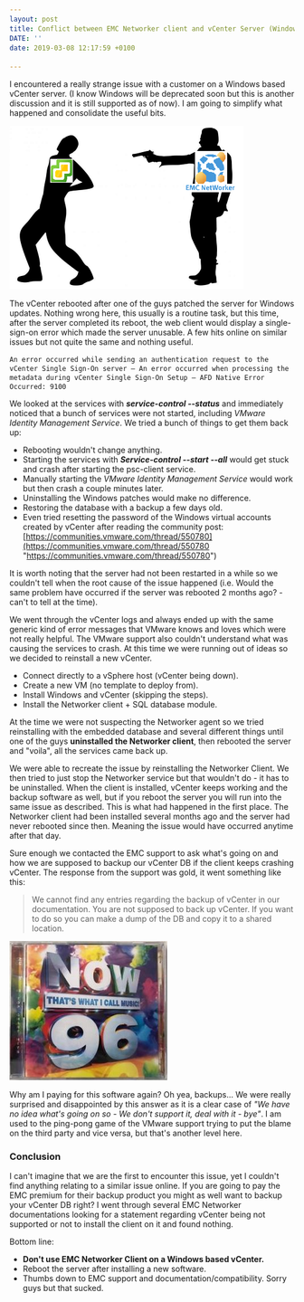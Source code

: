 ```yaml
---
layout: post
title: Conflict between EMC Networker client and vCenter Server (Windows)
DATE: ''
date: 2019-03-08 12:17:59 +0100

---
```

I encountered a really strange issue with a customer on a Windows based vCenter server. (I know Windows will be deprecated soon but this is another discussion and it is still supported as of now). I am going to simplify what happened and consolidate the useful bits.

![](/img/emc-networker-vcenter.png)

The vCenter rebooted after one of the guys patched the server for Windows updates. Nothing wrong here, this usually is a routine task, but this time, after the server completed its reboot, the web client would display a single-sign-on error which made the server unusable. A few hits online on similar issues but not quite the same and nothing useful.

    An error occurred while sending an authentication request to the vCenter Single Sign-On server – An error occurred when processing the metadata during vCenter Single Sign-On Setup – AFD Native Error Occurred: 9100

We looked at the services with **_service-control --status_** and immediately noticed that a bunch of services were not started, including _VMware Identity Management Service_. We tried a bunch of things to get them back up:

* Rebooting wouldn't change anything.
* Starting the services with **_Service-control --start --all_** would get stuck and crash after starting the psc-client service.
* Manually starting the _VMware Identity Management Service_ would work but then crash a couple minutes later.
* Uninstalling the Windows patches would make no difference.
* Restoring the database with a backup a few days old.
* Even tried resetting the password of the Windows virtual accounts created by vCenter after reading the community post: [https://communities.vmware.com/thread/550780](https://communities.vmware.com/thread/550780 "https://communities.vmware.com/thread/550780")

It is worth noting that the server had not been restarted in a while so we couldn't tell when the root cause of the issue happened (i.e. Would the same problem have occurred if the server was rebooted 2 months ago? - can't to tell at the time).

We went through the vCenter logs and always ended up with the same generic kind of error messages that VMware knows and loves which were not really helpful. The VMware support also couldn't understand what was causing the services to crash. At this time we were running out of ideas so we decided to reinstall a new vCenter.

* Connect directly to a vSphere host (vCenter being down).
* Create a new VM (no template to deploy from).
* Install Windows and vCenter (skipping the steps).
* Install the Networker client + SQL database module.

At the time we were not suspecting the Networker agent so we tried reinstalling with the embedded database and several different things until one of the guys **uninstalled the Networker client**, then rebooted the server and "voila", all the services came back up. 

We were able to recreate the issue by reinstalling the Networker Client. We then tried to just stop the Networker service but that wouldn't do - it has to be uninstalled. When the client is installed, vCenter keeps working and the backup software as well, but if you reboot the server you will run into the same issue as described. This is what had happened in the first place. The Networker client had been installed several months ago and the server had never rebooted since then. Meaning the issue would have occurred anytime after that day.

Sure enough we contacted the EMC support to ask what's going on and how we are supposed to backup our vCenter DB if the client keeps crashing vCenter. The response from the support was gold, it went something like this:

> We cannot find any entries regarding the backup of vCenter in our documentation. You are not supposed to back up vCenter. If you want to do so you can make a dump of the DB and copy it to a shared location.

![](/img/1996.JPG "Yea backup dump copy")

Why am I paying for this software again? Oh yea, backups... We were really surprised and disappointed by this answer as it is a clear case of _"We have no idea what's going on so - We don't support it, deal with it - bye"_. I am used to the ping-pong game of the VMware support trying to put the blame on the third party and vice versa, but that's another level here.

### Conclusion

I can't imagine that we are the first to encounter this issue, yet I couldn't find anything relating to a similar issue online. If you are going to pay the EMC premium for their backup product you might as well want to backup your vCenter DB right? I went through several EMC Networker documentations looking for a statement regarding vCenter being not supported or not to install the client on it and found nothing. 

Bottom line:

* **Don't use EMC Networker Client on a Windows based vCenter.**
* Reboot the server after installing a new software.
* Thumbs down to EMC support and documentation/compatibility. Sorry guys but that sucked.